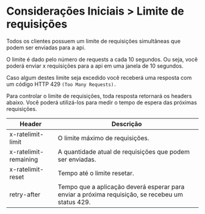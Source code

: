 # Considerações Iniciais > Limite de requisições
Todos os clientes possuem um limite de requisições simultâneas que podem ser enviadas para a api.

O limite é dado pelo número de requests a cada 10 segundos. Ou seja, você poderá enviar x requisições para a api em uma janela de 10 segundos.

Caso algum destes limite seja excedido você receberá uma resposta com um código HTTP 429 `(Too Many Requests).`

Para controlar o limite de requisições, toda resposta retornará os headers abaixo. Você poderá utilizá-los para medir o tempo de espera das próximas requisições.

| Header | Descrição |
| --- | --- |
| x-ratelimit-limit | O limite máximo de requisições. |
| x-ratelimit-remaining | A quantidade atual de requisições que podem ser enviadas. |
| x-ratelimit-reset | Tempo até o limite resetar. |
| retry-after | Tempo que a aplicação deverá esperar para enviar a próxima requisição, se recebeu um status 429. |
